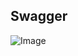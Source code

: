 ## Swagger

![Image](https://github.com/user-attachments/assets/2886cb68-f47e-4c2e-b499-ed68198e3697)